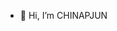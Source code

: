 - 👋 Hi, I’m CHINAPJUN

<!---
7363399/7363399 is a ✨ special ✨ repository because its `README.md` (this file) appears on your GitHub profile.
You can click the Preview link to take a look at your changes.
--->
